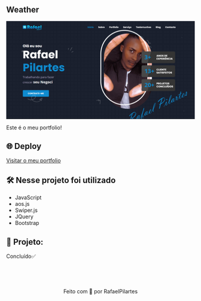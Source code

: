 ## Weather

<img src="https://raw.githubusercontent.com/RafaelPilartes/web-rafaelpilartes/main/src/image/CoverRafaelPilartes.png" align="center" />

Este é o meu portfolio!

## 🌐 Deploy

<a href='https://rafaelpilartes.github.io/web-rafaelpilartes/'>
  Visitar o meu portfolio
</a>

## 🛠️ Nesse projeto foi utilizado

- JavaScript
- aos.js
- Swiper.js
- JQuery
- Bootstrap

## 🚧 Projeto:

Concluído✅

<br />

&nbsp;

<p align="center">Feito com 💙 por RafaelPilartes</p>
